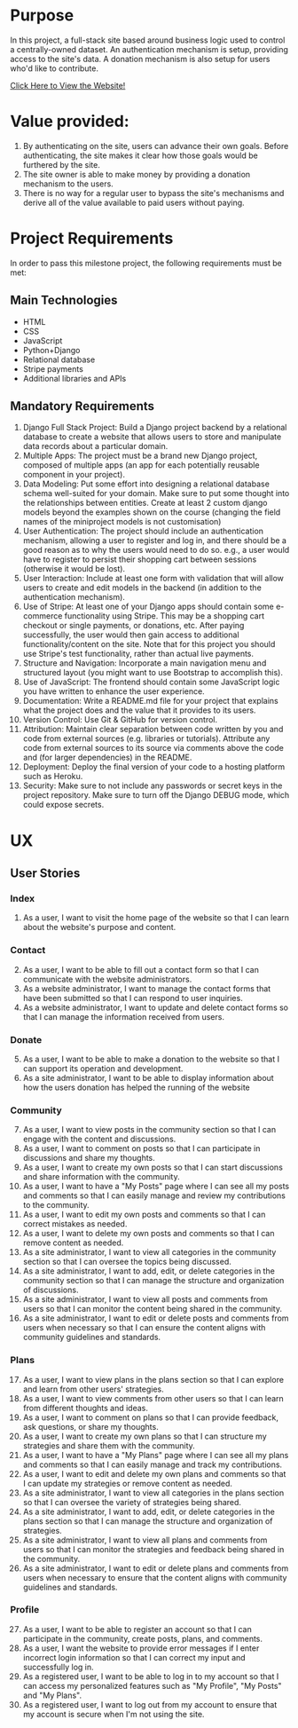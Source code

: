 # Purpose

In this project, a full-stack site based around business logic used to control a centrally-owned dataset. An authentication mechanism is setup, providing access to the site's data. A donation mechanism is also setup for users who'd like to contribute.

[Click Here to View the Website!](https://milestone-project-4.herokuapp.com/)

# Value provided:
1. By authenticating on the site, users can advance their own goals. Before authenticating, the site makes it clear how those goals would be furthered by the site.
2. The site owner is able to make money by providing a donation mechanism to the users.
3. There is no way for a regular user to bypass the site's mechanisms and derive all of the value available to paid users without paying.

# Project Requirements

In order to pass this milestone project, the following requirements must be met:

## Main Technologies

* HTML
* CSS
* JavaScript
* Python+Django
* Relational database
* Stripe payments
* Additional libraries and APIs

## Mandatory Requirements 

1. Django Full Stack Project: Build a Django project backend by a relational database to create a website that allows users to store and manipulate data records about a particular domain.
2. Multiple Apps: The project must be a brand new Django project, composed of multiple apps (an app for each potentially reusable component in your project).
3. Data Modeling: Put some effort into designing a relational database schema well-suited for your domain. Make sure to put some thought into the relationships between entities. Create at least 2 custom django models beyond the examples shown on the course (changing the field names of the miniproject models is not customisation)
4. User Authentication: The project should include an authentication mechanism, allowing a user to register and log in, and there should be a good reason as to why the users would need to do so. e.g., a user would have to register to persist their shopping cart between sessions (otherwise it would be lost).
5. User Interaction: Include at least one form with validation that will allow users to create and edit models in the backend (in addition to the authentication mechanism).
6. Use of Stripe: At least one of your Django apps should contain some e-commerce functionality using Stripe. This may be a shopping cart checkout or single payments, or donations, etc. After paying successfully, the user would then gain access to additional functionality/content on the site. Note that for this project you should use Stripe's test functionality, rather than actual live payments.
7. Structure and Navigation: Incorporate a main navigation menu and structured layout (you might want to use Bootstrap to accomplish this).
8. Use of JavaScript: The frontend should contain some JavaScript logic you have written to enhance the user experience.
9. Documentation: Write a README.md file for your project that explains what the project does and the value that it provides to its users.
10. Version Control: Use Git & GitHub for version control.
11. Attribution: Maintain clear separation between code written by you and code from external sources (e.g. libraries or tutorials). Attribute any code from external sources to its source via comments above the code and (for larger dependencies) in the README.
10. Deployment: Deploy the final version of your code to a hosting platform such as Heroku.
11. Security: Make sure to not include any passwords or secret keys in the project repository. Make sure to turn off the Django DEBUG mode, which could expose secrets.

# UX

## User Stories

### Index
1. As a user, I want to visit the home page of the website so that I can learn about the website's purpose and content.

### Contact
2. As a user, I want to be able to fill out a contact form so that I can communicate with the website administrators.
3. As a website administrator, I want to manage the contact forms that have been submitted so that I can respond to user inquiries.
4. As a website administrator, I want to update and delete contact forms so that I can manage the information received from users.

### Donate
5. As a user, I want to be able to make a donation to the website so that I can support its operation and development.
6. As a site administrator, I want to be able to display information about how the users donation has helped the running of the website

### Community
7. As a user, I want to view posts in the community section so that I can engage with the content and discussions.
8. As a user, I want to comment on posts so that I can participate in discussions and share my thoughts.
9. As a user, I want to create my own posts so that I can start discussions and share information with the community.
10. As a user, I want to have a "My Posts" page where I can see all my posts and comments so that I can easily manage and review my contributions to the community.
11. As a user, I want to edit my own posts and comments so that I can correct mistakes as needed.
12. As a user, I want to delete my own posts and comments so that I can remove content as needed.
13. As a site administrator, I want to view all categories in the community section so that I can oversee the topics being discussed.
14. As a site administrator, I want to add, edit, or delete categories in the community section so that I can manage the structure and organization of discussions.
15. As a site administrator, I want to view all posts and comments from users so that I can monitor the content being shared in the community.
16. As a site administrator, I want to edit or delete posts and comments from users when necessary so that I can ensure the content aligns with community guidelines and standards.

### Plans
17. As a user, I want to view plans in the plans section so that I can explore and learn from other users' strategies.
18. As a user, I want to view comments from other users so that I can learn from different thoughts and ideas.
19. As a user, I want to comment on plans so that I can provide feedback, ask questions, or share my thoughts.
20. As a user, I want to create my own plans so that I can structure my strategies and share them with the community.
21. As a user, I want to have a "My Plans" page where I can see all my plans and comments so that I can easily manage and track my contributions.
22. As a user, I want to edit and delete my own plans and comments so that I can update my strategies or remove content as needed.
23. As a site administrator, I want to view all categories in the plans section so that I can oversee the variety of strategies being shared.
24. As a site administrator, I want to add, edit, or delete categories in the plans section so that I can manage the structure and organization of strategies.
25. As a site administrator, I want to view all plans and comments from users so that I can monitor the strategies and feedback being shared in the community.
26. As a site administrator, I want to edit or delete plans and comments from users when necessary to ensure that the content aligns with community guidelines and standards.

### Profile
27. As a user, I want to be able to register an account so that I can participate in the community, create posts, plans, and comments.
28. As a user, I want the website to provide error messages if I enter incorrect login information so that I can correct my input and successfully log in.
29. As a registered user, I want to be able to log in to my account so that I can access my personalized features such as "My Profile", "My Posts" and "My Plans".
30. As a registered user, I want to log out from my account to ensure that my account is secure when I'm not using the site.